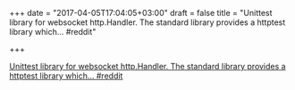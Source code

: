 +++
date = "2017-04-05T17:04:05+03:00"
draft = false
title = "Unittest library for websocket http.Handler. The standard library provides a httptest library which…  #reddit"

+++

<p><a href="https://t.co/kMfNawitp5">Unittest library for websocket http.Handler. The standard library provides a httptest library which…  #reddit</a></p>